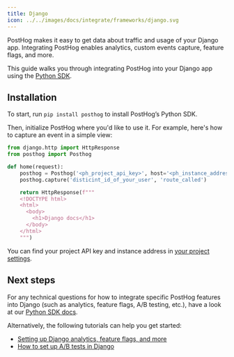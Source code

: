 ```yaml
---
title: Django
icon: ../../images/docs/integrate/frameworks/django.svg
---
```


PostHog makes it easy to get data about traffic and usage of your Django app. Integrating PostHog enables analytics, custom events capture, feature flags, and more.

This guide walks you through integrating PostHog into your Django app using the [Python SDK](/docs/libraries/python).

## Installation

To start, run `pip install posthog` to install PostHog’s Python SDK.

Then, initialize PostHog where you'd like to use it. For example, here's how to capture an event in a simple view:

```python file=views.py
from django.http import HttpResponse
from posthog import Posthog

def home(request):
    posthog = Posthog('<ph_project_api_key>', host='<ph_instance_address>')
    posthog.capture('disticint_id_of_your_user', 'route_called')

    return HttpResponse(f"""
    <!DOCTYPE html>
    <html>
      <body>
        <h1>Django docs</h1>
      </body>
    </html>
    """)
```

You can find your project API key and instance address in [your project settings](https://us.posthog.com/project/settings). 

## Next steps

For any technical questions for how to integrate specific PostHog features into Django (such as analytics, feature flags, A/B testing, etc.), have a look at our [Python SDK docs](/docs/libraries/python).

Alternatively, the following tutorials can help you get started:

- [Setting up Django analytics, feature flags, and more](/tutorials/django-analytics)
- [How to set up A/B tests in Django](/tutorials/django-ab-tests)

